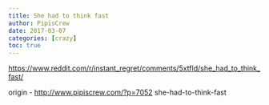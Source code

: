```yaml
---
title: She had to think fast
author: PipisCrew
date: 2017-03-07
categories: [crazy]
toc: true
---
```


https://www.reddit.com/r/instant_regret/comments/5xtfld/she_had_to_think_fast/

origin - http://www.pipiscrew.com/?p=7052 she-had-to-think-fast